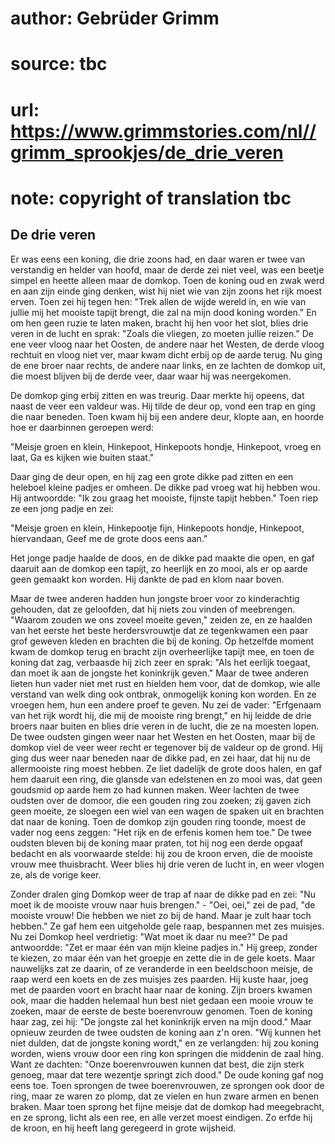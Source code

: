 # author: Gebrüder Grimm
# source: tbc
# url: https://www.grimmstories.com/nl//grimm_sprookjes/de_drie_veren
# note: copyright of translation tbc

## De drie veren 

Er was eens een koning, die drie zoons had, en daar waren er twee van
verstandig en helder van hoofd, maar de derde zei niet veel, was een
beetje simpel en heette alleen maar de domkop. Toen de koning oud en
zwak werd en aan zijn einde ging denken, wist hij niet wie van zijn
zoons het rijk moest erven. Toen zei hij tegen hen: "Trek allen de
wijde wereld in, en wie van jullie mij het mooiste tapijt brengt, die
zal na mijn dood koning worden." En om hen geen ruzie te laten maken,
bracht hij hen voor het slot, blies drie veren in de lucht en sprak:
"Zoals die vliegen, zo moeten jullie reizen." De ene veer vloog naar
het Oosten, de andere naar het Westen, de derde vloog rechtuit en vloog
niet ver, maar kwam dicht erbij op de aarde terug. Nu ging de ene broer
naar rechts, de andere naar links, en ze lachten de domkop uit, die
moest blijven bij de derde veer, daar waar hij was neergekomen.

De domkop ging erbij zitten en was treurig. Daar merkte hij opeens, dat
naast de veer een valdeur was. Hij tilde de deur op, vond een trap en
ging die naar beneden. Toen kwam hij bij een andere deur, klopte aan, en
hoorde hoe er daarbinnen geroepen werd:

"Meisje groen en klein,
Hinkepoot,
Hinkepoots hondje,
Hinkepoot, vroeg en laat,
Ga es kijken wie buiten staat."

Daar ging de deur open, en hij zag een grote dikke pad zitten en een
heleboel kleine padjes er omheen. De dikke pad vroeg wat hij hebben wou.
Hij antwoordde: "Ik zou graag het mooiste, fijnste tapijt hebben."
Toen riep ze een jong padje en zei:

"Meisje groen en klein,
Hinkepootje fijn,
Hinkepoots hondje,
Hinkepoot, hiervandaan,
Geef me de grote doos eens aan."

Het jonge padje haalde de doos, en de dikke pad maakte die open, en gaf
daaruit aan de domkop een tapijt, zo heerlijk en zo mooi, als er op
aarde geen gemaakt kon worden. Hij dankte de pad en klom naar boven.

Maar de twee anderen hadden hun jongste broer voor zo kinderachtig
gehouden, dat ze geloofden, dat hij niets zou vinden of meebrengen.
"Waarom zouden we ons zoveel moeite geven," zeiden ze, en ze haalden
van het eerste het beste herdersvrouwtje dat ze tegenkwamen een paar
grof geweven kleden en brachten die bij de koning. Op hetzelfde moment
kwam de domkop terug en bracht zijn overheerlijke tapijt mee, en toen de
koning dat zag, verbaasde hij zich zeer en sprak: "Als het eerlijk
toegaat, dan moet ik aan de jongste het koninkrijk geven." Maar de twee
anderen lieten hun vader niet met rust en hielden hem voor, dat de
domkop, wie alle verstand van welk ding ook ontbrak, onmogelijk koning
kon worden. En ze vroegen hem, hun een andere proef te geven. Nu zei de
vader: "Erfgenaam van het rijk wordt hij, die mij de mooiste ring
brengt," en hij leidde de drie broers naar buiten en blies drie veren
in de lucht, die ze na moesten lopen. De twee oudsten gingen weer naar
het Westen en het Oosten, maar bij de domkop viel de veer weer recht er
tegenover bij de valdeur op de grond. Hij ging dus weer naar beneden
naar de dikke pad, en zei haar, dat hij nu de allermooiste ring moest
hebben. Ze liet dadelijk de grote doos halen, en gaf hem daaruit een
ring, die glansde van edelstenen en zo mooi was, dat geen goudsmid op
aarde hem zo had kunnen maken. Weer lachten de twee oudsten over de
domoor, die een gouden ring zou zoeken; zij gaven zich geen moeite, ze
sloegen een wiel van een wagen de spaken uit en brachten dat naar de
koning. Toen de domkop zijn gouden ring toonde, moest de vader nog eens
zeggen: "Het rijk en de erfenis komen hem toe." De twee oudsten bleven
bij de koning maar praten, tot hij nog een derde opgaaf bedacht en als
voorwaarde stelde: hij zou de kroon erven, die de mooiste vrouw mee
thuisbracht. Weer blies hij drie veren de lucht in, en weer vlogen ze,
als de vorige keer.

Zonder dralen ging Domkop weer de trap af naar de dikke pad en zei: "Nu
moet ik de mooiste vrouw naar huis brengen." - "Oei, oei," zei de
pad, "de mooiste vrouw! Die hebben we niet zo bij de hand. Maar je zult
haar toch hebben." Ze gaf hem een uitgeholde gele raap, bespannen met
zes muisjes. Nu zei Domkop heel verdrietig: "Wat moet ik daar nu mee?"
De pad antwoordde: "Zet er maar één van mijn kleine padjes in." Hij
greep, zonder te kiezen, zo maar één van het groepje en zette die in de
gele koets. Maar nauwelijks zat ze daarin, of ze veranderde in een
beeldschoon meisje, de raap werd een koets en de zes muisjes zes
paarden. Hij kuste haar, joeg met de paarden voort en bracht haar naar
de koning. Zijn broers kwamen ook, maar die hadden helemaal hun best
niet gedaan een mooie vrouw te zoeken, maar de eerste de beste
boerenvrouw genomen. Toen de koning haar zag, zei hij: "De jongste zal
het koninkrijk erven na mijn dood." Maar opnieuw zeurden de twee
oudsten de koning aan z'n oren. "Wij kunnen het niet dulden, dat de
jongste koning wordt," en ze verlangden: hij zou koning worden, wiens
vrouw door een ring kon springen die middenin de zaal hing. Want ze
dachten: "Onze boerenvrouwen kunnen dat best, die zijn sterk genoeg,
maar dat tere wezentje springt zich dood." De oude koning gaf nog eens
toe. Toen sprongen de twee boerenvrouwen, ze sprongen ook door de ring,
maar ze waren zo plomp, dat ze vielen en hun zware armen en benen
braken. Maar toen sprong het fijne meisje dat de domkop had meegebracht,
en ze sprong, licht als een ree, en alle verzet moest eindigen. Zo erfde
hij de kroon, en hij heeft lang geregeerd in grote wijsheid.
